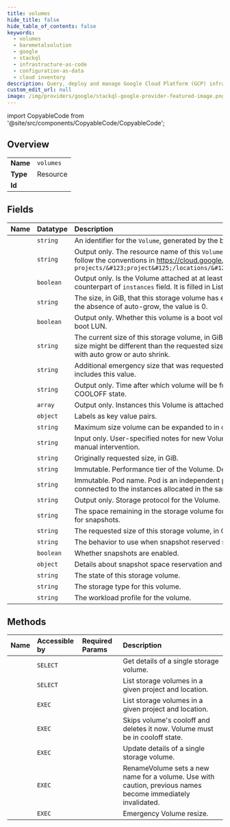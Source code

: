 ```yaml
---
title: volumes
hide_title: false
hide_table_of_contents: false
keywords:
  - volumes
  - baremetalsolution
  - google    
  - stackql
  - infrastructure-as-code
  - configuration-as-data
  - cloud inventory
description: Query, deploy and manage Google Cloud Platform (GCP) infrastructure and resources using SQL
custom_edit_url: null
image: /img/providers/google/stackql-google-provider-featured-image.png
---
```


import CopyableCode from '@site/src/components/CopyableCode/CopyableCode';




## Overview
<table><tbody>
<tr><td><b>Name</b></td><td><code>volumes</code></td></tr>
<tr><td><b>Type</b></td><td>Resource</td></tr>
<tr><td><b>Id</b></td><td><CopyableCode code="baremetalsolution.volumes" /></td></tr>
</tbody></table>

## Fields
| Name | Datatype | Description |
|:-----|:---------|:------------|
| <CopyableCode code="id" /> | `string` | An identifier for the `Volume`, generated by the backend. |
| <CopyableCode code="name" /> | `string` | Output only. The resource name of this `Volume`. Resource names are schemeless URIs that follow the conventions in https://cloud.google.com/apis/design/resource_names. Format: `projects/&#123;project&#125;/locations/&#123;location&#125;/volumes/&#123;volume&#125;` |
| <CopyableCode code="attached" /> | `boolean` | Output only. Is the Volume attached at at least one instance. This field is a lightweight counterpart of `instances` field. It is filled in List responses as well. |
| <CopyableCode code="autoGrownSizeGib" /> | `string` | The size, in GiB, that this storage volume has expanded as a result of an auto grow policy. In the absence of auto-grow, the value is 0. |
| <CopyableCode code="bootVolume" /> | `boolean` | Output only. Whether this volume is a boot volume. A boot volume is one which contains a boot LUN. |
| <CopyableCode code="currentSizeGib" /> | `string` | The current size of this storage volume, in GiB, including space reserved for snapshots. This size might be different than the requested size if the storage volume has been configured with auto grow or auto shrink. |
| <CopyableCode code="emergencySizeGib" /> | `string` | Additional emergency size that was requested for this Volume, in GiB. current_size_gib includes this value. |
| <CopyableCode code="expireTime" /> | `string` | Output only. Time after which volume will be fully deleted. It is filled only for volumes in COOLOFF state. |
| <CopyableCode code="instances" /> | `array` | Output only. Instances this Volume is attached to. This field is set only in Get requests. |
| <CopyableCode code="labels" /> | `object` | Labels as key value pairs. |
| <CopyableCode code="maxSizeGib" /> | `string` | Maximum size volume can be expanded to in case of evergency, in GiB. |
| <CopyableCode code="notes" /> | `string` | Input only. User-specified notes for new Volume. Used to provision Volumes that require manual intervention. |
| <CopyableCode code="originallyRequestedSizeGib" /> | `string` | Originally requested size, in GiB. |
| <CopyableCode code="performanceTier" /> | `string` | Immutable. Performance tier of the Volume. Default is SHARED. |
| <CopyableCode code="pod" /> | `string` | Immutable. Pod name. Pod is an independent part of infrastructure. Volume can only be connected to the instances allocated in the same pod. |
| <CopyableCode code="protocol" /> | `string` | Output only. Storage protocol for the Volume. |
| <CopyableCode code="remainingSpaceGib" /> | `string` | The space remaining in the storage volume for new LUNs, in GiB, excluding space reserved for snapshots. |
| <CopyableCode code="requestedSizeGib" /> | `string` | The requested size of this storage volume, in GiB. |
| <CopyableCode code="snapshotAutoDeleteBehavior" /> | `string` | The behavior to use when snapshot reserved space is full. |
| <CopyableCode code="snapshotEnabled" /> | `boolean` | Whether snapshots are enabled. |
| <CopyableCode code="snapshotReservationDetail" /> | `object` | Details about snapshot space reservation and usage on the storage volume. |
| <CopyableCode code="state" /> | `string` | The state of this storage volume. |
| <CopyableCode code="storageType" /> | `string` | The storage type for this volume. |
| <CopyableCode code="workloadProfile" /> | `string` | The workload profile for the volume. |
## Methods
| Name | Accessible by | Required Params | Description |
|:-----|:--------------|:----------------|:------------|
| <CopyableCode code="get" /> | `SELECT` | <CopyableCode code="locationsId, projectsId, volumesId" /> | Get details of a single storage volume. |
| <CopyableCode code="list" /> | `SELECT` | <CopyableCode code="locationsId, projectsId" /> | List storage volumes in a given project and location. |
| <CopyableCode code="_list" /> | `EXEC` | <CopyableCode code="locationsId, projectsId" /> | List storage volumes in a given project and location. |
| <CopyableCode code="evict" /> | `EXEC` | <CopyableCode code="locationsId, projectsId, volumesId" /> | Skips volume's cooloff and deletes it now. Volume must be in cooloff state. |
| <CopyableCode code="patch" /> | `EXEC` | <CopyableCode code="locationsId, projectsId, volumesId" /> | Update details of a single storage volume. |
| <CopyableCode code="rename" /> | `EXEC` | <CopyableCode code="locationsId, projectsId, volumesId" /> | RenameVolume sets a new name for a volume. Use with caution, previous names become immediately invalidated. |
| <CopyableCode code="resize" /> | `EXEC` | <CopyableCode code="locationsId, projectsId, volumesId" /> | Emergency Volume resize. |
